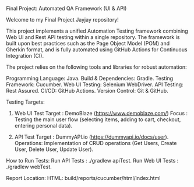 Final Project: Automated QA Framework (UI & API)

Welcome to my Final Project Jayjay repository!

This project implements a unified Automation Testing framework combining Web UI and Rest API testing within a single repository. The framework is built upon best practices such as the Page Object Model (POM) and Gherkin format, and is fully automated using GitHub Actions for Continuous Integration (CI).

The project relies on the following tools and libraries for robust automation:

Programming Language: Java.
Build & Dependencies: Gradle.
Testing Framework: Cucumber.
Web UI Testing: Selenium WebDriver.
API Testing: Rest Assured.
CI/CD: GitHub Actions.
Version Control: Git & GitHub.

Testing Targets:
1. Web UI Test
Target    : DemoBlaze (https://www.demoblaze.com/)
Focus     : Testing the main user flow (selecting items, adding to cart, checkout, entering personal data).

2. API Test
Target    : DummyAPI.io (https://dummyapi.io/docs/user).
Operations: Implementation of CRUD operations (Get Users, Create User, Delete User, Update User).

How to Run Tests:
Run API Tests    : ./gradlew apiTest.
Run Web UI Tests : ./gradlew webTest.

Report Location:
HTML: build/reports/cucumber/html/index.html
